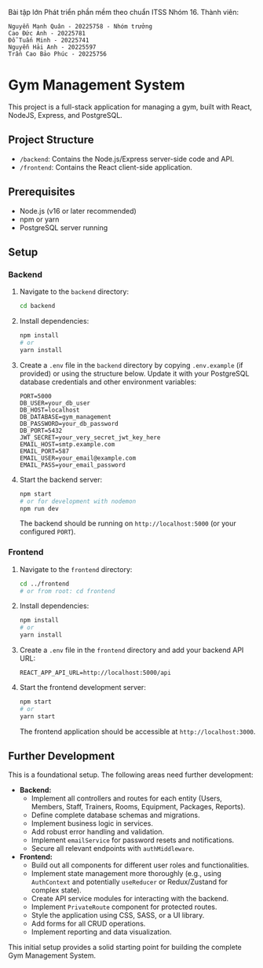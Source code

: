 Bài tập lớn Phát triển phần mềm theo chuẩn ITSS Nhóm 16. Thành viên:

    Nguyễn Mạnh Quân - 20225758 - Nhóm trưởng
    Cao Đức Anh - 20225781
    Đỗ Tuấn Minh - 20225741
    Nguyễn Hải Anh - 20225597
    Trần Cao Bảo Phúc - 20225756


# Gym Management System

This project is a full-stack application for managing a gym, built with React, NodeJS, Express, and PostgreSQL.

## Project Structure

-   `/backend`: Contains the Node.js/Express server-side code and API.
-   `/frontend`: Contains the React client-side application.

## Prerequisites

-   Node.js (v16 or later recommended)
-   npm or yarn
-   PostgreSQL server running

## Setup

### Backend

1.  Navigate to the `backend` directory:
    ```bash
    cd backend
    ```
2.  Install dependencies:
    ```bash
    npm install
    # or
    yarn install
    ```
3.  Create a `.env` file in the `backend` directory by copying `.env.example` (if provided) or using the structure below. Update it with your PostgreSQL database credentials and other environment variables:
    ```env
    PORT=5000
    DB_USER=your_db_user
    DB_HOST=localhost
    DB_DATABASE=gym_management
    DB_PASSWORD=your_db_password
    DB_PORT=5432
    JWT_SECRET=your_very_secret_jwt_key_here
    EMAIL_HOST=smtp.example.com
    EMAIL_PORT=587
    EMAIL_USER=your_email@example.com
    EMAIL_PASS=your_email_password
    ```

4.  Start the backend server:
    ```bash
    npm start
    # or for development with nodemon
    npm run dev
    ```
    The backend should be running on `http://localhost:5000` (or your configured `PORT`).

### Frontend

1.  Navigate to the `frontend` directory:
    ```bash
    cd ../frontend
    # or from root: cd frontend
    ```
2.  Install dependencies:
    ```bash
    npm install
    # or
    yarn install
    ```
3.  Create a `.env` file in the `frontend` directory and add your backend API URL:
    ```env
    REACT_APP_API_URL=http://localhost:5000/api
    ```
4.  Start the frontend development server:
    ```bash
    npm start
    # or
    yarn start
    ```
    The frontend application should be accessible at `http://localhost:3000`.

## Further Development

This is a foundational setup. The following areas need further development:

-   **Backend:**
    -   Implement all controllers and routes for each entity (Users, Members, Staff, Trainers, Rooms, Equipment, Packages, Reports).
    -   Define complete database schemas and migrations.
    -   Implement business logic in services.
    -   Add robust error handling and validation.
    -   Implement `emailService` for password resets and notifications.
    -   Secure all relevant endpoints with `authMiddleware`.
-   **Frontend:**
    -   Build out all components for different user roles and functionalities.
    -   Implement state management more thoroughly (e.g., using `AuthContext` and potentially `useReducer` or Redux/Zustand for complex state).
    -   Create API service modules for interacting with the backend.
    -   Implement `PrivateRoute` component for protected routes.
    -   Style the application using CSS, SASS, or a UI library.
    -   Add forms for all CRUD operations.
    -   Implement reporting and data visualization.

This initial setup provides a solid starting point for building the complete Gym Management System.
